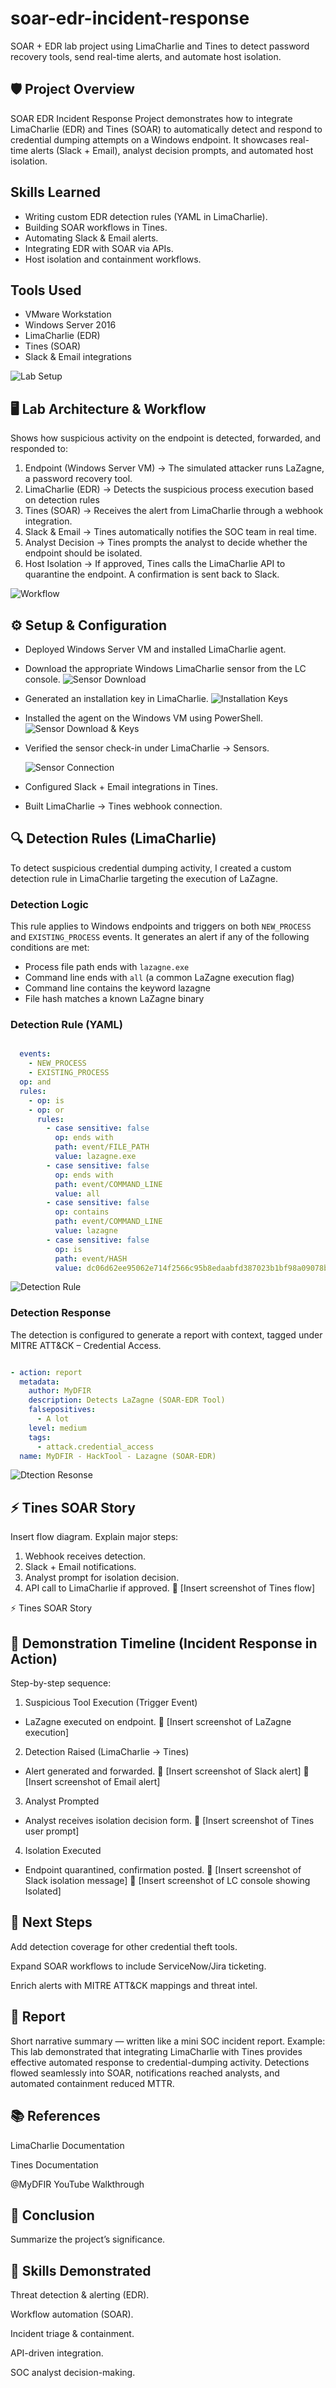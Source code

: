 # soar-edr-incident-response
SOAR + EDR lab project using LimaCharlie and Tines to detect password recovery tools, send real-time alerts, and automate host isolation.

## 🛡️ Project Overview
SOAR EDR Incident Response Project demonstrates how to integrate LimaCharlie (EDR) and Tines (SOAR) to automatically detect and respond to credential dumping attempts on a Windows endpoint. It showcases real-time alerts (Slack + Email), analyst decision prompts, and automated host isolation.

## Skills Learned
- Writing custom EDR detection rules (YAML in LimaCharlie).
- Building SOAR workflows in Tines.
- Automating Slack & Email alerts.
- Integrating EDR with SOAR via APIs.
- Host isolation and containment workflows.

## Tools Used
- VMware Workstation
- Windows Server 2016
- LimaCharlie (EDR)
- Tines (SOAR)
- Slack & Email integrations
  
![Lab Setup](screenshots/soar_edr_ir_arch.png)

## 🖥️ Lab Architecture & Workflow

Shows how suspicious activity on the endpoint is detected, forwarded, and responded to:

1. Endpoint (Windows Server VM) → The simulated attacker runs LaZagne, a password recovery tool.
2. LimaCharlie (EDR) → Detects the suspicious process execution based on detection rules
3. Tines (SOAR) → Receives the alert from LimaCharlie through a webhook integration.
4. Slack & Email → Tines automatically notifies the SOC team in real time.
5. Analyst Decision → Tines prompts the analyst to decide whether the endpoint should be isolated.
6. Host Isolation → If approved, Tines calls the LimaCharlie API to quarantine the endpoint. A confirmation is sent back to Slack.

![Workflow](screenshots/soar_edr_ir_workflow.png)
   
## ⚙️ Setup & Configuration

- Deployed Windows Server VM and installed LimaCharlie agent.

- Download the appropriate Windows LimaCharlie sensor from the LC console.
![Sensor Download](screenshots/LC_sensor_download.png)

- Generated an installation key in LimaCharlie.
![Installation Keys](screenshots/LC_Installation_keys.png)

- Installed the agent on the Windows VM using PowerShell.
![Sensor Download & Keys](screenshots/vm_sensor_download_sensor_keys.png) 

- Verified the sensor check-in under LimaCharlie → Sensors.
  
  ![Sensor Connection](screenshots/sensor_connect.png) 

- Configured Slack + Email integrations in Tines.
- Built LimaCharlie → Tines webhook connection.

## 🔍 Detection Rules (LimaCharlie)
To detect suspicious credential dumping activity, I created a custom detection rule in LimaCharlie targeting the execution of LaZagne.

### Detection Logic

This rule applies to Windows endpoints and triggers on both `NEW_PROCESS` and `EXISTING_PROCESS` events.
It generates an alert if any of the following conditions are met:
- Process file path ends with `lazagne.exe`
- Command line ends with `all` (a common LaZagne execution flag)
- Command line contains the keyword lazagne
- File hash matches a known LaZagne binary

### Detection Rule (YAML)

```yaml

  events:
    - NEW_PROCESS
    - EXISTING_PROCESS
  op: and
  rules:
    - op: is
    - op: or
      rules:
        - case sensitive: false
          op: ends with
          path: event/FILE_PATH
          value: lazagne.exe
        - case sensitive: false
          op: ends with
          path: event/COMMAND_LINE
          value: all
        - case sensitive: false
          op: contains
          path: event/COMMAND_LINE
          value: lazagne
        - case sensitive: false
          op: is
          path: event/HASH
          value: dc06d62ee95062e714f2566c95b8edaabfd387023b1bf98a09078b84007d5268
```

![Detection Rule](screenshots/detect_rule.png)


### Detection Response

The detection is configured to generate a report with context, tagged under MITRE ATT&CK – Credential Access.

```yaml

- action: report
  metadata:
    author: MyDFIR
    description: Detects LaZagne (SOAR-EDR Tool)
    falsepositives:
      - A lot
    level: medium
    tags:
      - attack.credential_access
  name: MyDFIR - HackTool - Lazagne (SOAR-EDR)
```

![Dtection Resonse](screenshots/response_rule.png)

## ⚡ Tines SOAR Story

Insert flow diagram.
Explain major steps:

1. Webhook receives detection.
2. Slack + Email notifications.
3. Analyst prompt for isolation decision.
4. API call to LimaCharlie if approved.
📸 [Insert screenshot of Tines flow]

⚡ Tines SOAR Story

## 📸 Demonstration Timeline (Incident Response in Action)

Step-by-step sequence:

1. Suspicious Tool Execution (Trigger Event)
- LaZagne executed on endpoint.
  📸 [Insert screenshot of LaZagne execution]
2. Detection Raised (LimaCharlie → Tines)
- Alert generated and forwarded.
📸 [Insert screenshot of Slack alert]
📸 [Insert screenshot of Email alert]
3. Analyst Prompted
- Analyst receives isolation decision form.
📸 [Insert screenshot of Tines user prompt]
4. Isolation Executed
- Endpoint quarantined, confirmation posted.
📸 [Insert screenshot of Slack isolation message]
📸 [Insert screenshot of LC console showing Isolated]

## 🔮 Next Steps

Add detection coverage for other credential theft tools.

Expand SOAR workflows to include ServiceNow/Jira ticketing.

Enrich alerts with MITRE ATT&CK mappings and threat intel.

## 📝 Report

Short narrative summary — written like a mini SOC incident report.
Example: This lab demonstrated that integrating LimaCharlie with Tines provides effective automated response to credential-dumping activity. Detections flowed seamlessly into SOAR, notifications reached analysts, and automated containment reduced MTTR.

## 📚 References

LimaCharlie Documentation

Tines Documentation

@MyDFIR YouTube Walkthrough

## 🏁 Conclusion
Summarize the project’s significance.


## 🧩 Skills Demonstrated

Threat detection & alerting (EDR).

Workflow automation (SOAR).

Incident triage & containment.

API-driven integration.

SOC analyst decision-making.
